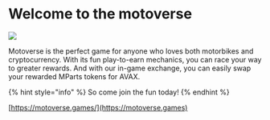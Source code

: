 # Welcome to the motoverse

![](.gitbook/assets/background\_main\_02.png)

Motoverse is the perfect game for anyone who loves both motorbikes and cryptocurrency. With its fun play-to-earn mechanics, you can race your way to greater rewards. And with our in-game exchange, you can easily swap your rewarded MParts tokens for AVAX.&#x20;

{% hint style="info" %}
So come join the fun today!
{% endhint %}

[https://motoverse.games/](https://motoverse.games)
